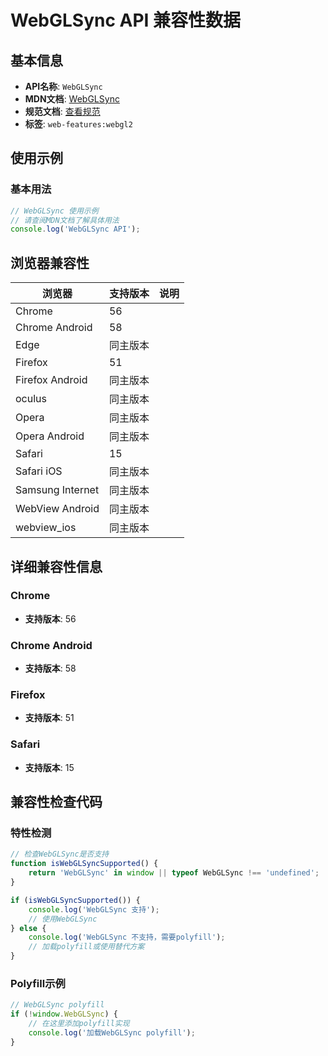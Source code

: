 # WebGLSync API 兼容性数据

## 基本信息

- **API名称**: `WebGLSync`
- **MDN文档**: [WebGLSync](https://developer.mozilla.org/docs/Web/API/WebGLSync)
- **规范文档**: [查看规范](https://registry.khronos.org/webgl/specs/latest/2.0/#3.4)
- **标签**: `web-features:webgl2`

## 使用示例

### 基本用法

```javascript
// WebGLSync 使用示例
// 请查阅MDN文档了解具体用法
console.log('WebGLSync API');
```

## 浏览器兼容性

| 浏览器 | 支持版本 | 说明 |
|--------|----------|------|
| Chrome | 56 |  |
| Chrome Android | 58 |  |
| Edge | 同主版本 |  |
| Firefox | 51 |  |
| Firefox Android | 同主版本 |  |
| oculus | 同主版本 |  |
| Opera | 同主版本 |  |
| Opera Android | 同主版本 |  |
| Safari | 15 |  |
| Safari iOS | 同主版本 |  |
| Samsung Internet | 同主版本 |  |
| WebView Android | 同主版本 |  |
| webview_ios | 同主版本 |  |

## 详细兼容性信息

### Chrome

- **支持版本**: 56

### Chrome Android

- **支持版本**: 58

### Firefox

- **支持版本**: 51

### Safari

- **支持版本**: 15

## 兼容性检查代码

### 特性检测

```javascript
// 检查WebGLSync是否支持
function isWebGLSyncSupported() {
    return 'WebGLSync' in window || typeof WebGLSync !== 'undefined';
}

if (isWebGLSyncSupported()) {
    console.log('WebGLSync 支持');
    // 使用WebGLSync
} else {
    console.log('WebGLSync 不支持，需要polyfill');
    // 加载polyfill或使用替代方案
}
```

### Polyfill示例

```javascript
// WebGLSync polyfill
if (!window.WebGLSync) {
    // 在这里添加polyfill实现
    console.log('加载WebGLSync polyfill');
}
```

